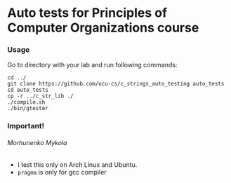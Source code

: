 # Auto tests for Principles of Computer Organizations course

### Usage
Go to directory with your lab and run following commands:
```
cd ../
git clone https://github.com/ucu-cs/c_strings_auto_testing auto_tests
cd auto_tests
cp -r ../c_str_lib ./
./compile.sh
./bin/gtester
```
### Important!

###### Morhunenko Mykola 
- I test this only on Arch Linux and Ubuntu.
- `pragma` is only for gcc compiler


